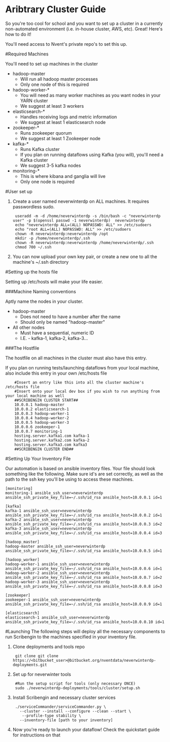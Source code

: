 Aribtrary Cluster Guide
=======================

So you're too cool for school and you want to set up a cluster in a currently non-automated environment (i.e. in-house cluster, AWS, etc).  Great! Here's how to do it!

You'll need access to Nvent's private repo's to set this up.


#Required Machines

You'll need to set up machines in the cluster

- hadoop-master
  - Will run all hadoop master processes
  - Only one node of this is required
- hadoop-worker-*
  - You will need as many worker machines as you want nodes in your YARN cluster
  - We suggest at least 3 workers
- elasticsearch-*
  - Handles receiving logs and metric information
  - We suggest at least 1 elasticsearch node
- zookeeper-*
  - Runs zookeeper quorum
  - We suggest at least 1 Zookeeper node
- kafka-*
  - Runs Kafka cluster
  - If you plan on running dataflows using Kafka (you will), you'll need a Kafka cluster
  - We suggest 3-5 kafka nodes
- monitoring-*
  - This is where kibana and ganglia will live
  - Only one node is required

#User set up

1. Create a user named neverwinterdp on ALL machines.  It requires passwordless sudo.

        useradd -m -d /home/neverwinterdp -s /bin/bash -c "neverwinterdp user" -p $(openssl passwd -1 neverwinterdp)  neverwinterdp 
        echo "neverwinterdp ALL=(ALL) NOPASSWD: ALL" >> /etc/sudoers 
        echo "root ALL=(ALL) NOPASSWD: ALL" >> /etc/sudoers 
        chown -R neverwinterdp:neverwinterdp /opt  
        mkdir -p /home/neverwinterdp/.ssh 
        chown -R neverwinterdp:neverwinterdp /home/neverwinterdp/.ssh
        chmod 700 ~/.ssh
        

2. You can now upload your own key pair, or create a new one to all the machine's ~/.ssh directory

#Setting up the hosts file

Setting up /etc/hosts will make your life easier.

###Machine Naming conventions
  
  Aptly name the nodes in your cluster.  
  - hadoop-master
    - Does not need to have a number after the name
    - Should only be named "hadoop-master"
  - All other nodes
    - Must have a sequential, numeric ID
    - I.E. - kafka-1, kafka-2, kafka-3...

###The Hostfile

The hostfile on all machines in the cluster must also have this entry.  

If you plan on running tests/launching dataflows from your local machine, also include this entry in your own /etc/hosts file

        #Insert an entry like this into all the cluster machine's /etc/hosts file
        #Insert onto your local dev box if you wish to run anything from your local machine as well
        ##SCRIBENGIN CLUSTER START##
        10.0.0.1 hadoop-master
        10.0.0.2 elasticsearch-1 
        10.0.0.3 hadoop-worker-1
        10.0.0.4 hadoop-worker-2
        10.0.0.5 hadoop-worker-3
        10.0.0.6 zookeeper-1 
        10.0.0.7 monitoring-1
        hosting.server.kafka1.com kafka-1
        hosting.server.kafka2.com kafka-2
        hosting.server.kafka3.com kafka3
        ##SCRIBENGIN CLUSTER END##





#Setting Up Your Inventory File

Our automation is based on ansible inventory files.  Your file should look something like the following.  Make sure id's are set correctly, as well as the path to the ssh key you'll be using to access these machines.

```
[monitoring]
monitoring-1 ansible_ssh_user=neverwinterdp ansible_ssh_private_key_file=~/.ssh/id_rsa ansible_host=10.0.0.1 id=1

[kafka]
kafka-1 ansible_ssh_user=neverwinterdp ansible_ssh_private_key_file=~/.ssh/id_rsa ansible_host=10.0.0.2 id=1
kafka-2 ansible_ssh_user=neverwinterdp ansible_ssh_private_key_file=~/.ssh/id_rsa ansible_host=10.0.0.3 id=2
kafka-3 ansible_ssh_user=neverwinterdp ansible_ssh_private_key_file=~/.ssh/id_rsa ansible_host=10.0.0.4 id=3

[hadoop_master]
hadoop-master ansible_ssh_user=neverwinterdp ansible_ssh_private_key_file=~/.ssh/id_rsa ansible_host=10.0.0.5 id=1

[hadoop_worker]
hadoop-worker-1 ansible_ssh_user=neverwinterdp ansible_ssh_private_key_file=~/.ssh/id_rsa ansible_host=10.0.0.6 id=1
hadoop-worker-2 ansible_ssh_user=neverwinterdp ansible_ssh_private_key_file=~/.ssh/id_rsa ansible_host=10.0.0.7 id=2
hadoop-worker-3 ansible_ssh_user=neverwinterdp ansible_ssh_private_key_file=~/.ssh/id_rsa ansible_host=10.0.0.8 id=3

[zookeeper]
zookeeper-1 ansible_ssh_user=neverwinterdp ansible_ssh_private_key_file=~/.ssh/id_rsa ansible_host=10.0.0.9 id=1

[elasticsearch]
elasticsearch-1 ansible_ssh_user=neverwinterdp ansible_ssh_private_key_file=~/.ssh/id_rsa ansible_host=10.0.0.10 id=1
```


#Launching
The following steps will deploy all the necessary components to run Scribengin to the machines specified in your inventory file.

1. Clone deployments and tools repo
        
        git clone git clone https://<bitbucket_user>@bitbucket.org/nventdata/neverwinterdp-deployments.git

2. Set up for neverwinter tools
        
        #Run the setup script for tools (only necessary ONCE)
        sudo ./neverwinterdp-deployments/tools/cluster/setup.sh


3. Install Scribengin and necessary cluster services
        
        ./serviceCommander/serviceCommander.py \ 
          --cluster --install --configure --clean --start \
           --profile-type stability \
          --inventory-file [path to your inventory]

4. Now you're ready to launch your dataflow!  Check the quickstart guide for instructions on that

